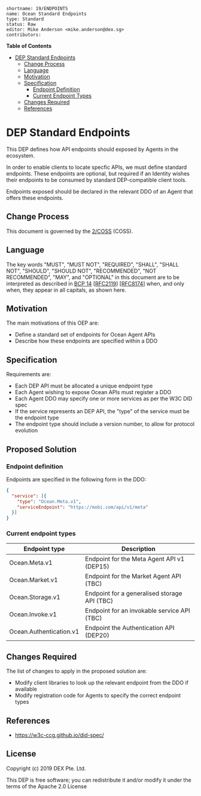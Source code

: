```
shortname: 19/ENDPOINTS
name: Ocean Standard Endpoints
type: Standard
status: Raw
editor: Mike Anderson <mike.anderson@dex.sg>
contributors:
```

**Table of Contents**

<!--ts-->

   * [DEP Standard Endpoints](#dep-standard-endpoints)
      * [Change Process](#change-process)
      * [Language](#language)
      * [Motivation](#motivation)
      * [Specification](#specification)
         * [Endpoint Definition](#endpoint-definition)
         * [Current Endpoint Types](#current-endpoint-types)
      * [Changes Required](#changes-required)
      * [References](#references)

<!--te-->

# DEP Standard Endpoints

This DEP defines how API endpoints should exposed by Agents in the ecosystem.

In order to enable clients to locate specfic APIs, we must define standard endpoints.
These endpoints are optional, but required if an Identity wishes their endpoints to be consumed
by standard DEP-compatible client tools.

Endpoints exposed should be declared in the relevant DDO of an Agent that offers these endpoints.

## Change Process

This document is governed by the [2/COSS](../2/README.md) (COSS).


## Language

The key words "MUST", "MUST NOT", "REQUIRED", "SHALL", "SHALL NOT", "SHOULD", "SHOULD NOT", "RECOMMENDED", "NOT RECOMMENDED", "MAY", and "OPTIONAL" in this document are to be interpreted as described in [BCP 14](https://tools.ietf.org/html/bcp14) \[[RFC2119](https://tools.ietf.org/html/rfc2119)\] \[[RFC8174](https://tools.ietf.org/html/rfc8174)\] when, and only when, they appear in all capitals, as shown here.


## Motivation

The main motivations of this OEP are:

* Define a standard set of endpoints for Ocean Agent APIs
* Describe how these endpoints are specified within a DDO

## Specification

Requirements are:

* Each DEP API must be allocated a unique endpoint type
* Each Agent wishing to expose Ocean APIs must register a DDO
* Each Agent DDO may specify one or more services as per the W3C DID spec
* If the service represents an DEP API, the "type" of the service must be the endpoint type
* The endpoint type should include a version number, to allow for protocol evolution


## Proposed Solution

### Endpoint definition

Endpoints are specified in the following form in the DDO:

```json
{
  "service": [{
    "type": "Ocean.Meta.v1",
    "serviceEndpoint": "https://mobi.com/api/v1/meta"
  }]
}
```

### Current endpoint types

Endpoint type           |   Description
------------------------|----------------------
Ocean.Meta.v1           | Endpoint for the Meta Agent API v1 (DEP15)
Ocean.Market.v1         | Endpoint for the Market Agent API (TBC)
Ocean.Storage.v1        | Endpoint for a generalised storage API (TBC)
Ocean.Invoke.v1         | Endpoint for an invokable service API (TBC)
Ocean.Authentication.v1 | Endpoint the Authentication API (DEP20)


## Changes Required

The list of changes to apply in the proposed solution are:

* Modify client libraries to look up the relevant endpoint from the DDO if available
* Modify registration code for Agents to specify the correct endpoint types

## References

* https://w3c-ccg.github.io/did-spec/

## License

Copyright (c) 2019 DEX Pte. Ltd.

This DEP is free software; you can redistribute it and/or modify it under the terms of the Apache 2.0 License
